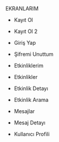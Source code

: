 EKRANLARIM

- Kayıt Ol
- Kayıt Ol 2
- Giriş Yap
- Şifremi Unuttum

- Etkinliklerim
- Etkinlikler
- Etkinlik Detayı
- Etkinlik Arama

- Mesajlar
- Mesaj Detayı

- Kullanıcı Profili
